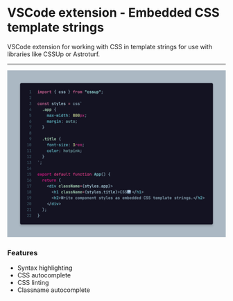 # VSCode extension - Embedded CSS template strings

VSCode extension for working with CSS in template strings for use with libraries like
CSSUp or Astroturf.

---

<div align="center">
  <img src="https://raw.githubusercontent.com/heckarad/cssup/main/packages/vscode-embedded-css-template-strings/assets/cssup.png" />
</div>

### Features

- Syntax highlighting
- CSS autocomplete
- CSS linting
- Classname autocomplete
